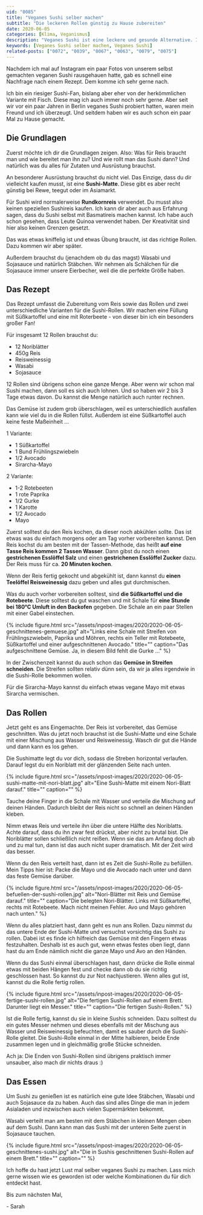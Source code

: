 ```yaml
---
uid: "0085"
title: "Veganes Sushi selber machen"
subtitle: "Die leckeren Rollen günstig zu Hause zubereiten"
date: 2020-06-05
categories: [Klima, Veganismus]
description: "Veganes Sushi ist eine leckere und gesunde Alternative. Ich zeige dir wie du zwei einfache Varianten selber machen kannst."
keywords: [Veganes Sushi selber machen, Veganes Sushi]
related-posts: ["0072", "0039", "0067", "0063", "0079", "0075"]
---
```

Nachdem ich mal auf Instagram ein paar Fotos von unserem selbst gemachten veganen Sushi rausgehauen hatte, gab es schnell eine Nachfrage nach einem Rezept. Dem komme ich sehr gerne nach.

Ich bin ein riesiger Sushi-Fan, bislang aber eher von der herkömmlichen Variante mit Fisch. Diese mag ich auch immer noch sehr gerne. Aber seit wir vor ein paar Jahren in Berlin veganes Sushi probiert hatten, waren mein Freund und ich überzeugt. Und seitdem haben wir es auch schon ein paar Mal zu Hause gemacht.

## Die Grundlagen
Zuerst möchte ich dir die Grundlagen zeigen. Also: Was für Reis braucht man und wie bereitet man ihn zu? Und wie rollt man das Sushi dann? Und natürlich was du alles für Zutaten und Ausrüstung brauchst.

An besonderer Ausrüstung brauchst du nicht viel. Das Einzige, dass du dir vielleicht kaufen musst, ist eine **Sushi-Matte**. Diese gibt es aber recht günstig bei Rewe, teegut oder im Asiamarkt.

Für Sushi wird normalerweise **Rundkornreis** verwendet. Du musst also keinen speziellen Sushireis kaufen. Ich kann dir aber auch aus Erfahrung sagen, dass du Sushi selbst mit Basmatireis machen kannst. Ich habe auch schon gesehen, dass Leute Quinoa verwendet haben. Der Kreativität sind hier also keinen Grenzen gesetzt.

Das was etwas kniffelig ist und etwas Übung braucht, ist das richtige Rollen. Dazu kommen wir aber später.

Außerdem brauchst du (jenachdem ob du das magst) Wasabi und Sojasauce und natürlich Stäbchen. Wir nehmen als Schälchen für die Sojasauce immer unsere Eierbecher, weil die die perfekte Größe haben.

## Das Rezept
Das Rezept umfasst die Zubereitung vom Reis sowie das Rollen und zwei unterschiedliche Varianten für die Sushi-Rollen. Wir machen eine Füllung mit Süßkartoffel und eine mit Roterbeete - von dieser bin ich ein besonders großer Fan!

Für insgesamt 12 Rollen brauchst du:
- 12 Noriblätter
- 450g Reis
- Reisweinessig
- Wasabi
- Sojasauce

12 Rollen sind übrigens schon eine ganze Menge. Aber wenn wir schon mal Sushi machen, dann soll es sich auch lohnen. Und so haben wir 2 bis 3 Tage etwas davon. Du kannst die Menge natürlich auch runter rechnen.

Das Gemüse ist zudem grob überschlagen, weil es unterschiedlich ausfallen kann wie viel du in die Rollen füllst. Außerdem ist eine Süßkartoffel auch keine feste Maßeinheit ...

1 Variante:
- 1 Süßkartoffel
- 1 Bund Frühlingszwiebeln
- 1/2 Avocado
- Sirarcha-Mayo

2 Variante:
- 1-2 Rotebeeten
- 1 rote Paprika
- 1/2 Gurke
- 1 Karotte
- 1/2 Avocado
- Mayo

Zuerst solltest du den Reis kochen, da dieser noch abkühlen sollte. Das ist etwas was du einfach morgens oder am Tag vorher vorbereiten kannst. Den Reis kochst du am besten mit der Tassen-Methode, das heißt **auf eine Tasse Reis kommen 2 Tassen Wasser**. Dann gibst du noch einen **gestrichenen Esslöffel Salz** und einen **gestrichenen Esslöffel Zucker** dazu. Der Reis muss für ca. **20 Minuten kochen**.

Wenn der Reis fertig gekocht und abgekühlt ist, dann kannst du **einen Teelöffel Reisweinessig** dazu geben und alles gut durchmischen.

Was du auch vorher vorbereiten solltest, sind **die Süßkartoffel und die Rotebeete**. Diese solltest du gut waschen und mit Schale für **eine Stunde bei 180°C Umluft in den Backofen** gegeben. Die Schale an ein paar Stellen mit einer Gabel einstechen.

{% include figure.html src="/assets/inpost-images/2020/2020-06-05-geschnittenes-gemuese.jpg" alt="Links eine Schale mit Streifen von Frühlingszwiebeln, Paprika und Möhren, rechts ein Teller mit Rotebeete, Süßkartoffel und einer aufgeschnittenen Avocado." title="" caption="Das aufgeschnittene Gemüse. Ja, in diesem Bild fehlt die Gurke ..." %}

In der Zwischenzeit kannst du auch schon das **Gemüse in Streifen schneiden**. Die Streifen sollten relativ dünn sein, da wir ja alles irgendwie in die Sushi-Rolle bekommen wollen.

Für die Sirarcha-Mayo kannst du einfach etwas vegane Mayo mit etwas Sirarcha vermischen.

## Das Rollen
Jetzt geht es ans Eingemachte. Der Reis ist vorbereitet, das Gemüse geschnitten. Was du jetzt noch brauchst ist die Sushi-Matte und eine Schale mit einer Mischung aus Wasser und Reisweinessig. Wasch dir gut die Hände und dann kann es los gehen.

Die Sushimatte legt du vor dich, sodass die Streben horizontal verlaufen. Darauf legst du ein Noriblatt mit der glänzenden Seite nach unten.

{% include figure.html src="/assets/inpost-images/2020/2020-06-05-sushi-matte-mit-nori-blatt.jpg" alt="Eine Sushi-Matte mit einem Nori-Blatt darauf." title="" caption="" %}

Tauche deine Finger in die Schale mit Wasser und verteile die Mischung auf deinen Händen. Dadurch bleibt der Reis nicht so schnell an deinen Händen kleben.

Nimm etwas Reis und verteile ihn über die untere Hälfte des Noriblatts. Achte darauf, dass du ihn zwar fest drückst, aber nicht zu brutal bist. Die Noriblätter sollen schließlich nicht reißen. Wenn sie das am Anfang doch ab und zu mal tun, dann ist das auch nicht super dramatisch. Mit der Zeit wird das besser.

Wenn du den Reis verteilt hast, dann ist es Zeit die Sushi-Rolle zu befüllen. Mein Tipps hier ist: Packe die Mayo und die Avocado nach unter und dann das feste Gemüse darüber.

{% include figure.html src="/assets/inpost-images/2020/2020-06-05-befuellen-der-sushi-rollen.jpg" alt="Nori-Blätter mit Reis und Gemüse darauf." title="" caption="Die belegten Nori-Blätter. Links mit Süßkartoffel, rechts mit Rotebeete. Mach nicht meinen Fehler. Avo und Mayo gehören nach unten." %}

Wenn du alles platziert hast, dann geht es nun ans Rollen. Dazu nimmst du das untere Ende der Sushi-Matte und versuchst vorsichtig das Sushi zu rollen. Dabei ist es finde ich hilfreich das Gemüse mit den Fingern etwas festzuhalten. Deshalb ist es auch gut, wenn etwas festes oben liegt, dann hast du am Ende nämlich nicht die ganze Mayo und Avo an den Händen.

Wenn du das Sushi einmal überschlagen hast, dann drücke die Rolle einmal etwas mit beiden Hängen fest und checke dann ob du sie richtig geschlossen hast. So kannst du zur Not nachjustieren. Wenn alles gut ist, kannst du die Rolle fertig rollen.

{% include figure.html src="/assets/inpost-images/2020/2020-06-05-fertige-sushi-rollen.jpg" alt="Die fertigen Sushi-Rollen auf einem Brett. Darunter liegt ein Messer." title="" caption="Die fertigen Sushi-Rollen." %}

Ist die Rolle fertig, kannst du sie in kleine Sushis schneiden. Dazu solltest du ein gutes Messer nehmen und dieses ebenfalls mit der Mischung aus Wasser und Reisweinessig befeuchten, damit es sauber durch die Sushi-Rolle gleitet. Die Sushi-Rolle einmal in der Mitte halbieren, beide Ende zusammen legen und in gleichmäßig große Stücke schneiden.

Ach ja: Die Enden von Sushi-Rollen sind übrigens praktisch immer unsauber, also mach dir nichts draus :)

## Das Essen
Um Sushi zu genießen ist es natürlich eine gute Idee Stäbchen, Wasabi und auch Sojasauce da zu haben. Auch das sind alles Dinge die man in jedem Asialaden und inzwischen auch vielen Supermärkten bekommt.

Wasabi verteilt man am besten mit dem Stäbchen in kleinen Mengen oben auf dem Sushi. Dann kann man das Sushi mit der unteren Seite zuerst in Sojasauce tauchen.

{% include figure.html src="/assets/inpost-images/2020/2020-06-05-geschnittenes-sushi.jpg" alt="Die in Sushis geschnittenen Sushi-Rollen auf einem Brett." title="" caption="" %}

Ich hoffe du hast jetzt Lust mal selber veganes Sushi zu machen. Lass mich gerne wissen wie es geworden ist oder welche Kombinationen du für dich entdeckt hast.

Bis zum nächsten Mal,

\- Sarah
